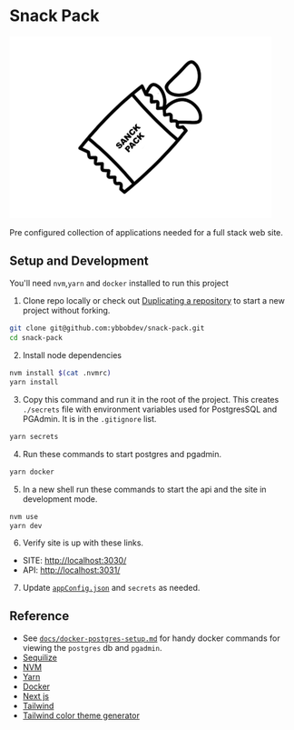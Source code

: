 # Snack Pack
![snack pack](docs/images/snack-pack-4.png)

Pre configured collection of applications needed for a full stack web site.  

## Setup and Development

You'll need `nvm`,`yarn` and `docker` installed to run this project  

1. Clone repo locally or check out [Duplicating a repository](https://docs.github.com/en/github/creating-cloning-and-archiving-repositories/duplicating-a-repository) to start a new project without forking.
```bash
git clone git@github.com:ybbobdev/snack-pack.git
cd snack-pack
```

2. Install node dependencies
```bash
nvm install $(cat .nvmrc) 
yarn install
```

3. Copy this command and run it in the root of the project. This creates `./secrets` file with environment variables used for PostgresSQL and PGAdmin. It is in the `.gitignore` list.
```bash
yarn secrets
```

4. Run these commands to start postgres and pgadmin.
```bash
yarn docker
```

5. In a new shell run these commands to start the api and the site in development mode.
```
nvm use
yarn dev
```

6. Verify site is up with these links. 
 - SITE: [http://localhost:3030/](http://localhost:3030/)
 - API: [http://localhost:3031/](http://localhost:3031/__health)

7. Update [`appConfig.json`](./appConfig.json) and `secrets` as needed.

## Reference
 - See [`docs/docker-postgres-setup.md`](docs/docker-postgres-setup.md) for handy docker commands for viewing the `postgres` db and `pgadmin`.
 - [Sequilize](https://sequelize.org/master/)
 - [NVM](https://github.com/nvm-sh/nvm)
 - [Yarn](https://yarnpkg.com/)
 - [Docker](https://www.docker.com/)
 - [Next js](https://nextjs.org/docs/getting-started)
 - [Tailwind](https://tailwindcss.com/docs)
 - [Tailwind color theme generator](https://tailwind.ink/)

